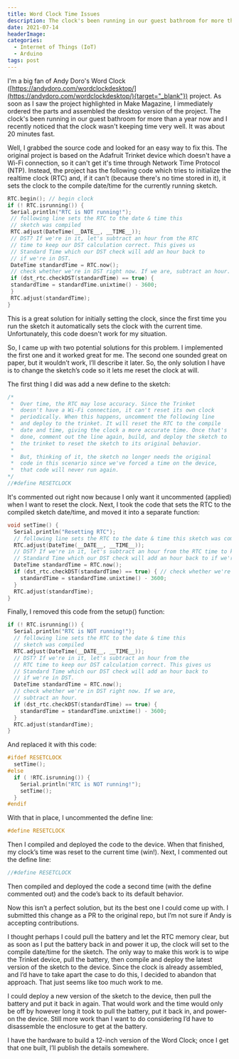 ```yaml
---
title: Word Clock Time Issues
description: The clock's been running in our guest bathroom for more than a year now and I recently noticed that the clock wasn't keeping time very well. It was about 20 minutes fast. The original project is based on the Adafruit Trinket device which doesn't have a Wi-Fi connection, so it can't get it's time through Network Time Protocol (NTP). Instead, sets the clock to the compile date/time for the currently running sketch.
date: 2021-07-14
headerImage: 
categories:
  - Internet of Things (IoT)
  - Arduino
tags: post
---
```


I'm a big fan of Andy Doro's Word Clock ([https://andydoro.com/wordclockdesktop/](https://andydoro.com/wordclockdesktop/){target="_blank"}) project. As soon as I saw the project highlighted in Make Magazine, I immediately ordered the parts and assembled the desktop version of the project. The clock's been running in our guest bathroom for more than a year now and I recently noticed that the clock wasn't keeping time very well. It was about 20 minutes fast.

Well, I grabbed the source code and looked for an easy way to fix this. The original project is based on the Adafruit Trinket device which doesn't have a Wi-Fi connection, so it can't get it's time through Network Time Protocol (NTP). Instead, the project has the following code which tries to initialize the realtime clock (RTC) and, if it can't (because there's no time stored in it), it sets the clock to the compile date/time for the currently running sketch.

```c
RTC.begin(); // begin clock  
if (! RTC.isrunning()) {  
 Serial.println("RTC is NOT running!");  
 // following line sets the RTC to the date & time this   
 // sketch was compiled  
 RTC.adjust(DateTime(__DATE__, __TIME__));  
 // DST? If we're in it, let's subtract an hour from the RTC   
 // time to keep our DST calculation correct. This gives us  
 // Standard Time which our DST check will add an hour back to   
 // if we're in DST.  
 DateTime standardTime = RTC.now();  
 // check whether we're in DST right now. If we are, subtract an hour.  
 if (dst_rtc.checkDST(standardTime) == true) {   
 standardTime = standardTime.unixtime() - 3600;  
 }  
 RTC.adjust(standardTime);  
}
```

This is a great solution for initially setting the clock, since the first time you run the sketch it automatically sets the clock with the current time. Unfortunately, this code doesn't work for my situation.

So, I came up with two potential solutions for this problem. I implemented the first one and it worked great for me. The second one sounded great on paper, but it wouldn’t work, I’ll describe it later. So, the only solution I have is to change the sketch’s code so it lets me reset the clock at will. 

The first thing I did was add a new define to the sketch:

```c
/* 
 *  Over time, the RTC may lose accuracy. Since the Trinket
 *  doesn't have a Wi-Fi connection, it can't reset its own clock
 *  periodically. When this happens, uncomment the following line 
 *  and deploy to the trinket. It will reset the RTC to the compile
 *  date and time, giving the clock a more accurate time. Once that's
 *  done, comment out the line again, build, and deploy the sketch to 
 *  the trinket to reset the sketch to its original behavior. 
 *  
 *  But, thinking of it, the sketch no longer needs the original
 *  code in this scenario since we've forced a time on the device,
 *  that code will never run again.
*/
//#define RESETCLOCK
```

It's commented out right now because I only want it uncommented (applied) when I want to reset the clock. 
Next, I took the code that sets the RTC to the compiled sketch date/time, and moved it into a separate function:

```c
void setTime() {
  Serial.println("Resetting RTC");
  // following line sets the RTC to the date & time this sketch was compiled
  RTC.adjust(DateTime(__DATE__, __TIME__));
  // DST? If we're in it, let's subtract an hour from the RTC time to keep our DST calculation correct. This gives us
  // Standard Time which our DST check will add an hour back to if we're in DST.
  DateTime standardTime = RTC.now();
  if (dst_rtc.checkDST(standardTime) == true) { // check whether we're in DST right now. If we are, subtract an hour.
    standardTime = standardTime.unixtime() - 3600;
  }
  RTC.adjust(standardTime);
}
```

Finally, I removed this code from the setup() function:

```c
if (! RTC.isrunning()) {
  Serial.println("RTC is NOT running!");
  // following line sets the RTC to the date & time this 
  // sketch was compiled
  RTC.adjust(DateTime(__DATE__, __TIME__));
  // DST? If we're in it, let's subtract an hour from the 
  // RTC time to keep our DST calculation correct. This gives us
  // Standard Time which our DST check will add an hour back to 
  // if we're in DST.
  DateTime standardTime = RTC.now();
  // check whether we're in DST right now. If we are, 
  // subtract an hour.
  if (dst_rtc.checkDST(standardTime) == true) { 
    standardTime = standardTime.unixtime() - 3600;
  }
  RTC.adjust(standardTime);
}
```

And replaced it with this code:

```c
#ifdef RESETCLOCK
  setTime();
#else
  if ( !RTC.isrunning()) {
    Serial.println("RTC is NOT running!");
    setTime();
  }
#endif
```

With that in place, I uncommented the define line:

```c
#define RESETCLOCK
```

Then I compiled and deployed the code to the device. When that finished, my clock’s time was reset to the current time (win!). Next, I commented out the define line:

```c
//#define RESETCLOCK
```
Then compiled and deployed the code a second time (with the define commented out) and the code’s back to its default behavior.

Now this isn’t a perfect solution, but its the best one I could come up with. I submitted this change as a PR to the original repo, but I’m not sure if Andy is accepting contributions.

I thought perhaps I could pull the battery and let the RTC memory clear, but as soon as I put the battery back in and power it up, the clock will set to the compile date/time for the sketch. The only way to make this work is to wipe the Trinket device, pull the battery, then compile and deploy the latest version of the sketch to the device. Since the clock is already assembled, and I’d have to take apart the case to do this, I decided to abandon that approach. That just seems like too much work to me. 

I could deploy a new version of the sketch to the device, then pull the battery and put it back in again. That would work and the time would only be off by however long it took to pull the battery, put it back in, and power-on the device. Still more work than I want to do considering I’d have to disassemble the enclosure to get at the battery.

I have the hardware to build a 12-inch version of the Word Clock; once I get that one built, I’ll publish the details somewhere.
